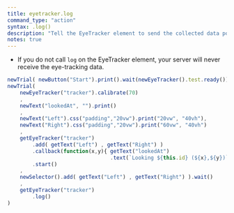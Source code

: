 ```yaml
---
title: eyetracker.log
command_type: "action"
syntax: .log()
description: "Tell the EyeTracker element to send the collected data points to the PHP script provided by `EyeTrackerURL` at the end of the trial."
notes: true
---
```


+ If you do not call `log` on the EyeTracker element, your server will never receive the eye-tracking data.

<!--more-->

```javascript
newTrial( newButton("Start").print().wait(newEyeTracker().test.ready()) )
newTrial(
    newEyeTracker("tracker").calibrate(70)
    ,
    newText("lookedAt", "").print()
    ,
    newText("Left").css("padding","20vw").print("20vw", "40vh"),
    newText("Right").css("padding","20vw").print("60vw", "40vh")
    ,
    getEyeTracker("tracker")
        .add( getText("Left") , getText("Right") )
        .callback(function(x,y){ getText("lookedAt")
                                 .text(`Looking ${this.id} (${x},${y})`)._runPromises(); })
        .start()
    ,
    newSelector().add( getText("Left") , getText("Right") ).wait()
    ,
    getEyeTracker("tracker")
        .log()
)
```
